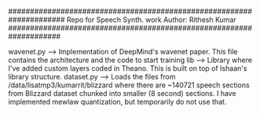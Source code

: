 #####################################################################
Repo for Speech Synth. work
Author: Rithesh Kumar
####################################################################

wavenet.py --> Implementation of DeepMind's wavenet paper. This file contains the architecture and the code to start training
lib --> Library where I've added custom layers coded in Theano. This is built on top of Ishaan's library structure.
dataset.py --> Loads the files from /data/lisatmp3/kumarrit/blizzard where there are ~140721 speech sections from Blizzard dataset chunked into smaller (8 second) sections. 
I have implemented mewlaw quantization, but temporarily do not use that. 
